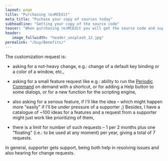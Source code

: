 ```yaml
---
layout: page
title: "Purchasing הϵѻMCEdit"
meta_title: "Puchase your copy of sources today"
subheadline: "Getting your copy of the source code"
teaser: "When purchasing הϵѻMCEdit you will get the source code and support plus 7 customization requests per year."
header:
   image_fullwidth: "header_unsplash_12.jpg"
permalink: "/buy/Benefits/"
---
```


The customization request is:

- asking for a not-heavy change, e.g.: change of a default key
  binding or a color of a window, etc.,

- asking for a small feature request like e.g.: ability to run the
  <a href="http://localhost:4000/unwritten_planned/">Periodic
  Command</a> on demand with a shortcut, or for adding a Help button
  to some dialogs, or for a new function for the scripting engine,

- also asking for a serious feature, if I'll like the idea – which
  might happen more "easily" if I'll be under pressure of a
  supporter ;) Besides, I have a catalogue of ~100 ideas for a
  features and a request from a supporter might just work like 
  prioritizing of them,

- there is a limit for number of such requests – 1 per 2 months plus
  one "floating" (i.e.: to be used at any moment) per year, giving
  a total of 7 requests.

In general, supporter gets support, being both help in resolving
issues and also hearing for change requests.
















